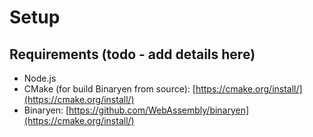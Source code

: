 # Setup

## Requirements (todo - add details here)

- Node.js
- CMake (for build Binaryen from source): [https://cmake.org/install/](https://cmake.org/install/)
- Binaryen: [https://github.com/WebAssembly/binaryen](https://cmake.org/install/)